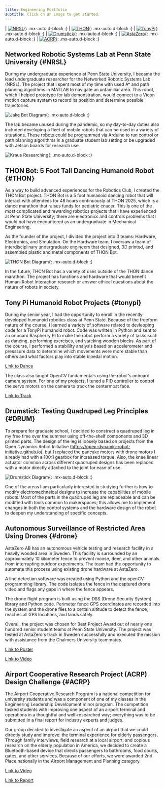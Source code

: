 ```yaml
---
title: Engineering Portfolio
subtitle: Click on an image to get started.
---
```

| [![NRSL](/assets/png/nrsl_link.png)](#NRSL){: .mx-auto.d-block :} | [![THON](/assets/png/thon_bot_link2.png)](#THON){: .mx-auto.d-block :} | [![TonyPi](/assets/png/tonypi_link.png)](#tonypi){: .mx-auto.d-block :} 
| [![Drumstick](/assets/png/drumstick_link.png)](#DRUM){: .mx-auto.d-block :} | [![AstaZero](/assets/png/astazero_link.png)](#drone){: .mx-auto.d-block :} | [![ACRP](/assets/png/acrp_link.png)](#ACRP){: .mx-auto.d-block :}


## Networked Robotic Systems Lab at Penn State University {#NRSL}

During my undergraduate experience at Penn State University, I became the lead undergraduate researcher for the Networked Robotic Systems Lab (NRSL). The project that I spent most of my time with used A* and path planning algorithms in MATLAB to navigate an unfamiliar area. This robot, which I helped prototype for lab demonstration, would connect to a Vicon motion capture system to record its position and determine possible trajectories.

![Jake Bot Diagram](/assets/png/JakeBot.png){: .mx-auto.d-block :}

The lab became unused during the pandemic, so my day-to-day duties also included developing a fleet of mobile robots that can be used in a variety of situations. These robots could be programmed via Arduino to run control or path planning algorithms in a graduate student lab setting or be upgraded with Jetson boards for research use.

![Kraus Researching](/assets//undergrad_research.png){: .mx-auto.d-block :}


## THON Bot: 5 Foot Tall Dancing Humanoid Robot {#THON}
As a way to build advanced experiences for the Robotics Club, I created the THON Bot project. THON Bot is a 5 foot humanoid dancing robot that will interact with attendees for 48 hours continuously at THON 2025, which is a dance marathon that raises funds for pediatric cnacer. This is one of the most complicated and rewarding robotics projects that I have experienced at Penn State University; there are electronics and controls problems that I would not have encountered as an undergraduate in Mechanical Engineering.

As the founder of the project, I divided the project into 3 teams: Hardware, Electronics, and Simulation. On the Hardware team, I oversaw a team of interdisciplinary undergraduate engineers that designed, 3D printed, and assembled plastic and metal components of THON Bot.   

![THON Bot Diagram](/assets/png/thon_bot_diagram.png){: .mx-auto.d-block :}

In the future, THON Bot has a variety of uses outside of the THON dance marathon. The project has functions and hardware that would benefit Human-Robot Interaction research or answer ethical questions about the nature of robots in society.


## Tony Pi Humanoid Robot Projects {#tonypi}
During my senior year, I had the opportunity to enroll in the recently developed humanoid robotics class at Penn State. Because of the freeform nature of the course, I learned a variety of software related to devleoping code for a TonyPi humanoid robot. Code was written in Python and sent to an onboard Raspberry Pi to make the robot perform a variety of tasks such as dancing, performing exercises, and stacking wooden blocks. As part of the course, I performed a stabililty analysis based on accelerometer and presssure data to determine which movements were more stable than others and what factors play into stable bipedal motion.


[Link to Dance](/assets/mov/TonyPi_Dance.mp4)

The class also taught OpenCV fundamentals using the robot's onboard camera system. For one of my projects, I tuned a PID controller to control the servo motors on the camera to track the centermost face.

[Link to Track](/assets/mov/TonyPi_Track.mp4)

## Drumstick: Testing Quadruped Leg Principles {#DRUM}
To prepare for graduate school, I decided to construct a quadruped leg in my free time over the summer using off-the-shelf components and 3D printed parts. The design of the leg is loosely based on projects from the Open Dynamics Robot Initiative (https://open-dynamic-robot-initiative.github.io), but I replaced the pancake motors with drone motors I already had with a 100:1 gearbox for increased torque. Also, the knee linear actuator common across different quadruped designs has been replaced with a motor directly attached to the joint for ease of use.

![Drumstick Diagram](/assets/png/drumstick_diagram.png){: .mx-auto.d-block :}

One of the areas I am particularly interested in studying further is how to modify electromechnaical designs to increase the capabilities of mobile robots. Most of the parts in the quadruped leg are replaceable and can be modified with tools common to makerspaces; this allows me to implement changes in both the control systems and the hardware design of the robot to deepen my understanding of specific concepts. 

## Autonomous Surveillance of Restricted Area Using Drones {#drone}
AstaZero AB has an autonomous vehicle testing and research facility in a heavily wooded area in Sweden. This facility is surrounded by an approximately 10 kilometer fence to prevent moose, deer, and other animals from interrupting outdoor experiments. The team had the opportunity to automate this process using existing drone hardware at AstaZero.

A line detection software was created using Python and the openCV programming library. The code isolates the fence in the captured drone video and flags any gaps in where the fence appears.

The drone flight program is built using the DSS (Drone Security System) library and Python code. Perimeter fence GPS coordinates are recorded into the system and the drone flies to a certain altitude to detect the fence, reaches all GPS locations, and lands safely.

Overall, the project was chosen for Best Project Award out of nearly one hundred senior student teams at Penn State University. The project was tested at AstaZero's track in Sweden successfully and executed the mission with assistance from the Chalmers University teammates. 

[Link to Poster](/assets/AstaZeroAB%20Team%201%20Poster.pdf)

[Link to Video](https://www.youtube.com/watch?v=jhPUywB5TlE)



## Airport Cooperative Research Project (ACRP) Design Challenge {#ACRP}
The Airport Cooperative Research Program is a national competition for university students and was a component of one of my classes in the Engineering Leadership Development minor program. The competition tasked students with improving one aspect of an airport terminal and operations in a thoughtful and well-researched way; everything was to be submitted in a final report for industry experts and judges.  

Our group decided to investigate an aspect of an airport that we could directly study and improve: the terminal experience for elderly passengers. Through family interviews, field research at a local airport, and copious research on the elderly population in America, we decided to create a Bluetooth-based device that directs passengers to bathrooms, food courts, gates, and other services. Because of our efforts, we were awarded 2nd Place nationally in the Airport Management and Planning category.

[Link to Video](https://www.youtube.com/watch?v=CzLzuzDaduI) 

[Link to Report](https://williamkraus.files.wordpress.com/2021/10/l.e.n.d.-acrp-challenge-report.pdf)


